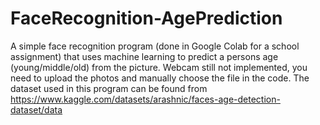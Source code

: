 # FaceRecognition-AgePrediction
A simple face recognition program (done in Google Colab for a school assignment) that uses machine learning to predict a persons age (young/middle/old) from the picture.
Webcam still not implemented, you need to upload the photos and manually choose the file in the code.
The dataset used in this program can be found from https://www.kaggle.com/datasets/arashnic/faces-age-detection-dataset/data
